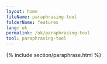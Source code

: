 ```yaml
---
layout: home
fileName: paraphrasing-tool
folderName: features
lang: uk
permalink: /uk/paraphrasing-tool
tool: paraphrasing-tool
---
```

{% include section/paraphrase.html %}
